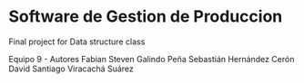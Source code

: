 # Software de Gestion de Produccion
Final project for Data structure class

Equipo 9 - Autores
Fabian Steven Galindo Peña
Sebastián Hernández Cerón
David Santiago Viracachá Suárez
